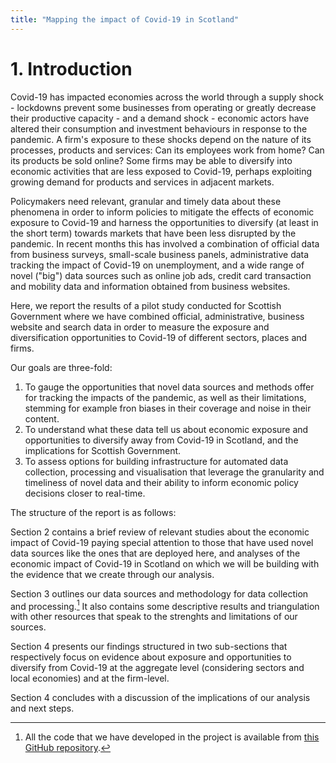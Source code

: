 ```yaml
---
title: "Mapping the impact of Covid-19 in Scotland"
---
```


# 1. Introduction

Covid-19 has impacted economies across the world through a supply shock - lockdowns prevent some businesses from operating or greatly decrease their productive capacity - and a demand shock - economic actors have altered their consumption and investment behaviours in response to the pandemic. A firm's exposure to these shocks depend on the nature of its processes, products and services: Can its employees work from home? Can its products be sold online? Some firms may be able to diversify into economic activities that are less exposed to Covid-19, perhaps exploiting growing demand for products and services in adjacent markets. 

Policymakers need relevant, granular and timely data about these phenomena in order to inform policies to mitigate the effects of economic exposure to Covid-19 and harness the opportunities to diversify (at least in the short term) towards markets that have been less disrupted by the pandemic. In recent months this has involved a combination of official data from business surveys, small-scale business panels, administrative data tracking the impact of Covid-19 on unemployment, and a wide range of novel ("big") data sources such as online job ads, credit card transaction and mobility data and information obtained from business websites. 

Here, we report the results of a pilot study conducted for Scottish Government where we have combined official, administrative, business website and search data in order to measure the exposure and diversification opportunities to Covid-19 of different sectors, places and firms.  

Our goals are three-fold: 

1. To gauge the opportunities that novel data sources and methods offer for tracking the impacts of the pandemic, as well as their limitations, stemming for example fron biases in their coverage and noise in their content.
2. To understand what these data tell us about economic exposure and opportunities to diversify away from Covid-19 in Scotland, and the implications for Scottish Government.
3. To assess options for building infrastructure for automated data collection, processing and visualisation that leverage the granularity and timeliness of novel data and their ability to inform economic policy decisions closer to real-time.

The structure of the report is as follows:

Section 2 contains a brief review of relevant studies about the economic impact of Covid-19 paying special attention to those that have used novel data sources like the ones that are deployed here, and analyses of the economic impact of Covid-19 in Scotland on which we will be building with the evidence that we create through our analysis.

Section 3 outlines our data sources and methodology for data collection and processing.[^1] It also contains some descriptive results and triangulation with other resources that speak to the strenghts and limitations of our sources.

[^1]: All the code that we have developed in the project is available from [this GitHub repository](https://github.com/nestauk/sg_covid_impact).

Section 4 presents our findings structured in two sub-sections that respectively focus on evidence about exposure and opportunities to diversify from Covid-19 at the aggregate level (considering sectors and local economies) and at the firm-level. 

Section 4 concludes with a discussion of the implications of our analysis and next steps.
